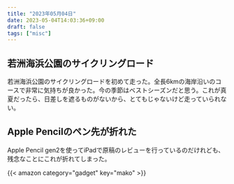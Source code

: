 ```yaml
---
title: "2023年05月04日"
date: 2023-05-04T14:03:36+09:00
draft: false
tags: ["misc"]
---
```


## 若洲海浜公園のサイクリングロード

若洲海浜公園のサイクリングロードを初めて走った。全長6kmの海岸沿いのコースで非常に気持ちが良かった。今の季節はベストシーズンだと思う。これが真夏だったら、日差しを遮るものがないから、とてもじゃないけど走っていられない。

## Apple Pencilのペン先が折れた

Apple Pencil gen2を使ってiPadで原稿のレビューを行っているのだけれども、残念なことにこれが折れてしまった。

{{< amazon category="gadget" key="mako" >}}
